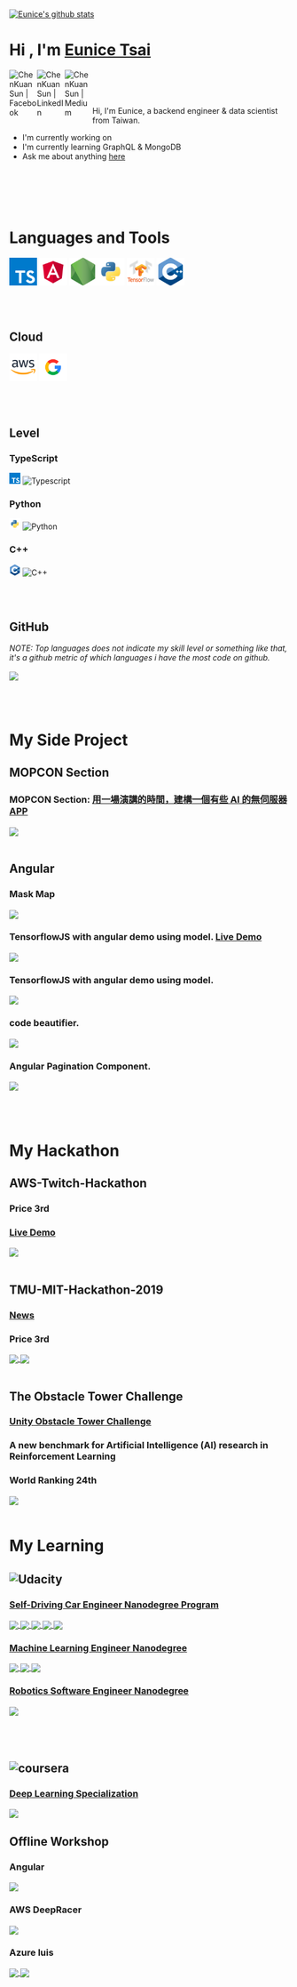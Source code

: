 <a href="https://github.com/chenkuansun/github-readme-stats">
  <img align="center" src="https://github-readme-stats.vercel.app/api?username=BabybearEunice&show_icons=true&include_all_commits=true&theme=algolia" alt="Eunice's github stats" />
</a>

# Hi , I'm [Eunice Tsai](https://eunicecynosure.com/)

<a target="_blank" href="https://www.facebook.com/babybeareunice/">
  <img align="left" alt="ChenKuan Sun | Facebook" width="50px" src="https://raw.githubusercontent.com/ChenKuanSun/ChenKuanSun/8c092feed1acd7733d08be9111ae694adf3c03cb/assets/icons8-facebook-50.svg" />
</a>
<a target="_blank" href="https://www.linkedin.com/in/eunice-t-9959aa138/">
  <img align="left" alt="ChenKuan Sun | LinkedIn" width="50px" src="https://raw.githubusercontent.com/ChenKuanSun/ChenKuanSun/8c092feed1acd7733d08be9111ae694adf3c03cb/assets/icons8-linkedin-50.svg" />
</a>
<a target="_blank" href="https://medium.com/@BabybearEunice">
  <img align="left" alt="ChenKuan Sun | Medium" width="50px" src="https://raw.githubusercontent.com/ChenKuanSun/ChenKuanSun/8c092feed1acd7733d08be9111ae694adf3c03cb/assets/icons8-medium-50.svg" />
</a>

<br />
<br />
<br />

Hi, I'm Eunice, a backend engineer & data scientist from Taiwan.

- I'm currently working on
- I'm currently learning GraphQL & MongoDB
- Ask me about anything [here](https://eunicecynosure.com/)

<br />
<br />
<br />
<br />

# Languages and Tools

<!-- <code><img height="20" src="https://raw.githubusercontent.com/github/explore/80688e429a7d4ef2fca1e82350fe8e3517d3494d/topics/javascript/javascript.png"></code> -->

<code><img height="50" src="https://raw.githubusercontent.com/github/explore/80688e429a7d4ef2fca1e82350fe8e3517d3494d/topics/typescript/typescript.png"></code>
<code><img height="50" src="https://raw.githubusercontent.com/github/explore/80688e429a7d4ef2fca1e82350fe8e3517d3494d/topics/angular/angular.png"></code>
<code><img height="50" src="https://raw.githubusercontent.com/github/explore/80688e429a7d4ef2fca1e82350fe8e3517d3494d/topics/nodejs/nodejs.png"></code><!-- <code><img height="50" src="https://raw.githubusercontent.com/github/explore/80688e429a7d4ef2fca1e82350fe8e3517d3494d/topics/cpp/cpp.png"></code> --><code><img height="50" src="https://raw.githubusercontent.com/github/explore/80688e429a7d4ef2fca1e82350fe8e3517d3494d/topics/python/python.png"></code>
<code><img height="50" src="https://raw.githubusercontent.com/github/explore/80688e429a7d4ef2fca1e82350fe8e3517d3494d/topics/tensorflow/tensorflow.png"></code>
<code><img height="50" src="https://raw.githubusercontent.com/github/explore/80688e429a7d4ef2fca1e82350fe8e3517d3494d/topics/cpp/cpp.png"></code>

<br />
<br />

## Cloud

<code><img height="50" src="https://raw.githubusercontent.com/github/explore/fbceb94436312b6dacde68d122a5b9c7d11f9524/topics/aws/aws.png"></code>
<code><img height="50" src="https://raw.githubusercontent.com/github/explore/80688e429a7d4ef2fca1e82350fe8e3517d3494d/topics/google/google.png"></code>

<br />
<br />

## Level

### TypeScript

<code><img height="20" src="https://raw.githubusercontent.com/github/explore/80688e429a7d4ef2fca1e82350fe8e3517d3494d/topics/typescript/typescript.png"></code> ![Typescript](https://progress-bar.dev/90/?title=Comfortable&width=300 "Typescript")

### Python

<code><img height="20" src="https://raw.githubusercontent.com/github/explore/80688e429a7d4ef2fca1e82350fe8e3517d3494d/topics/python/python.png"></code> ![Python](https://progress-bar.dev/80/?title=Comfortable&width=300 "Python")

### C++

<code><img height="20" src="https://raw.githubusercontent.com/github/explore/80688e429a7d4ef2fca1e82350fe8e3517d3494d/topics/cpp/cpp.png"></code> ![C++](https://progress-bar.dev/50/?title=Normal&width=330 "C++")

<br />
<br />

## GitHub

_NOTE: Top languages does not indicate my skill level or something like that, it's a github metric of which languages i have the most code on github._
<a href="https://github.com/chenkuansun/github-readme-stats">

  <img align="center" src="https://github-readme-stats.vercel.app/api/top-langs/?username=chenkuansun&layout=compact&theme=algolia" />
</a>
<!---https://vercel.com/chenkuansun/github-readme-stats
  if you have forked this to use on your profile,
  Change the `github-readme-stats.vercel.app` to `github-readme-stats.vercel.app`
--->

<br />
<br />
<br />
<br />

# My Side Project

## MOPCON Section

### MOPCON Section: [用一場演講的時間，建構一個有些 AI 的無伺服器 APP](https://mopcon.org/2019/schedule/?id=2019012)

<a href="https://github.com/chenkuansun/github-readme-stats"> 
  <img align="center" src="https://github-readme-stats.vercel.app/api/pin/?username=chenkuansun&theme=algolia&repo=amplify-demo-mopcon" />
</a>

<br />
<br />

## Angular

### Mask Map

<a href="https://github.com/gdg-twhk/mask-web"> 
  <img align="center" src="https://github-readme-stats.vercel.app/api/pin/?username=gdg-twhk&theme=algolia&repo=mask-web" />
</a>
<!-- <a href="https://github.com/chenkuansun/github-readme-stats"> 
  <img align="center" src="https://github-readme-stats.vercel.app/api/pin/?username=chenkuansun&theme=algolia&repo=mask-web" />
</a> -->

### TensorflowJS with angular demo using model. [Live Demo](https://stackblitz.com/edit/angular-tensorflow-demo)

<a href="https://github.com/chenkuansun/angular-tensorflow-demo">
  <img align="center" src="https://github-readme-stats.vercel.app/api/pin/?username=chenkuansun&theme=algolia&repo=angular-tensorflow-demo" />
</a>

### TensorflowJS with angular demo using model.

<a href="https://github.com/chenkuansun/mask-angular-demo">
  <img align="center" src="https://github-readme-stats.vercel.app/api/pin/?username=chenkuansun&theme=algolia&repo=mask-angular-demo" />
</a>

### code beautifier.

<a href="https://github.com/chenkuansun/code-beautifier">
  <img align="center" src="https://github-readme-stats.vercel.app/api/pin/?username=chenkuansun&theme=algolia&repo=code-beautifier" />
</a>

### Angular Pagination Component.

<a href="https://github.com/chenkuansun/Angular-Pagination">
  <img align="center" src="https://github-readme-stats.vercel.app/api/pin/?username=chenkuansun&theme=algolia&repo=Angular-Pagination" />
</a>

<br />
<br />
<br />
<br />

# My Hackathon

## AWS-Twitch-Hackathon

### Price 3rd

### [Live Demo](https://www.twitch.tv/videos/509372078?t=06h59m28s)

<a href="https://github.com/chenkuansun/2019-AWS-Twitch-Hackathon">
  <img align="center" src="https://github-readme-stats.vercel.app/api/pin/?username=chenkuansun&theme=algolia&repo=2019-AWS-Twitch-Hackathon" />
</a>

<br />
<br />

## TMU-MIT-Hackathon-2019

### [News](http://blog.tmu.edu.tw/tmubt/013724.html)

### Price 3rd

<a href="https://github.com/chenkuansun/TMU-MIT-Hackathon-2019-Algorithm">
  <img align="center" src="https://github-readme-stats.vercel.app/api/pin/?username=chenkuansun&theme=algolia&repo=TMU-MIT-Hackathon-2019-Algorithm" />
</a>
<a href="https://github.com/chenkuansun/TMU-MIT-Hackathon-2019-app">
  <img align="center" src="https://github-readme-stats.vercel.app/api/pin/?username=chenkuansun&theme=algolia&repo=TMU-MIT-Hackathon-2019-app" />
</a>

<br />
<br />

## The Obstacle Tower Challenge

### [Unity Obstacle Tower Challenge](https://www.aicrowd.com/challenges/unity-obstacle-tower-challenge)

### A new benchmark for Artificial Intelligence (AI) research in Reinforcement Learning

### World Ranking 24th

<a href="https://github.com/chenkuansun/TheObstacleTowerChallenge">
  <img align="center" src="https://github-readme-stats.vercel.app/api/pin/?username=chenkuansun&theme=algolia&repo=TheObstacleTowerChallenge" />
</a>

<br />
<br />

# My Learning

## <img align="center" alt="Udacity" src="https://raw.githubusercontent.com/ChenKuanSun/ChenKuanSun/8a60bd44bcb9d15e4a59d9d3f58ac9430bb59649/assets/udacity.svg"/>

### [Self-Driving Car Engineer Nanodegree Program](https://www.udacity.com/course/self-driving-car-engineer-nanodegree--nd013)

<a href="https://github.com/chenkuansun/Self-Driving-CarND-LaneLines-P1">
  <img align="center" src="https://github-readme-stats.vercel.app/api/pin/?username=chenkuansun&theme=algolia&repo=Self-Driving-CarND-LaneLines-P1" />
</a>
   
<a href="https://github.com/chenkuansun/CarND-Advanced-Lane-Lines-master">
  <img align="center" src="https://github-readme-stats.vercel.app/api/pin/?username=chenkuansun&theme=algolia&repo=CarND-Advanced-Lane-Lines-master" />
</a>
<a href="https://github.com/chenkuansun/CarND-Traffic-Sign-Classifier-Project">
  <img align="center" src="https://github-readme-stats.vercel.app/api/pin/?username=chenkuansun&theme=algolia&repo=CarND-Traffic-Sign-Classifier-Project" />
</a>
<a href="https://github.com/chenkuansun/CarND-Behavioral-Cloning-P3">
  <img align="center" src="https://github-readme-stats.vercel.app/api/pin/?username=chenkuansun&theme=algolia&repo=CarND-Behavioral-Cloning-P3" />
</a>
<a href="https://github.com/chenkuansun/CarND-Extended-Kalman-Filter">
  <img align="center" src="https://github-readme-stats.vercel.app/api/pin/?username=chenkuansun&theme=algolia&repo=CarND-Extended-Kalman-Filter" />
</a>

### [Machine Learning Engineer Nanodegree](https://www.udacity.com/course/machine-learning-engineer-nanodegree--nd009t)

<a href="https://github.com/chenkuansun/machine-learning-P1-boston_housing">
  <img align="center" src="https://github-readme-stats.vercel.app/api/pin/?username=chenkuansun&theme=algolia&repo=machine-learning-P1-boston_housing" />
</a>
<a href="https://github.com/chenkuansun/chenkuansun.github.io">
  <img align="center" src="https://github-readme-stats.vercel.app/api/pin/?username=chenkuansun&theme=algolia&repo=machine-learning-P2-finding_donors" />
</a>
<a href="https://github.com/chenkuansun/machine-learning-P3-CreatingCustomerSegments">
  <img align="center" src="https://github-readme-stats.vercel.app/api/pin/?username=chenkuansun&theme=algolia&repo=machine-learning-P3-CreatingCustomerSegments" />
</a>

### [Robotics Software Engineer Nanodegree](https://www.udacity.com/course/robotics-software-engineer--nd209)

<a href="https://github.com/chenkuansun/RoboND-Rover-Project-master">
  <img align="center" src="https://github-readme-stats.vercel.app/api/pin/?username=chenkuansun&theme=algolia&repo=RoboND-Rover-Project-master" />
</a>

<br />
<br />
<br />
<br />

## <img align="center" alt="coursera" src="https://raw.githubusercontent.com/ChenKuanSun/ChenKuanSun/b89332c78520db78bb98b27e5f19ff9e1ab4196f/assets/coursera.svg"/>

### [Deep Learning Specialization](https://www.coursera.org/specializations/deep-learning)

<a href="https://github.com/chenkuansun/Coursera-project-deep-learning">
  <img align="center" src="https://github-readme-stats.vercel.app/api/pin/?username=chenkuansun&theme=algolia&repo=Coursera-project-deep-learning" />
</a>

## Offline Workshop

### Angular

<a href="https://github.com/chenkuansun/DCT-108014">
  <img align="center" src="https://github-readme-stats.vercel.app/api/pin/?username=chenkuansun&theme=algolia&repo=DCT-108014" />
</a>

### AWS DeepRacer

<a href="https://github.com/chenkuansun/aws-deepracer-workshops">
  <img align="center" src="https://github-readme-stats.vercel.app/api/pin/?username=chenkuansun&theme=algolia&repo=aws-deepracer-workshops" />
</a>

### Azure luis

<a href="https://github.com/chenkuansun/azure-luis-chat-bot">
  <img align="center" src="https://github-readme-stats.vercel.app/api/pin/?username=chenkuansun&theme=algolia&repo=azure-luis-chat-bot" />
</a>

<a href="https://github.com/chenkuansun/Chat-bot-practice">
  <img align="center" src="https://github-readme-stats.vercel.app/api/pin/?username=chenkuansun&theme=algolia&repo=Chat-bot-practice" />
</a>
